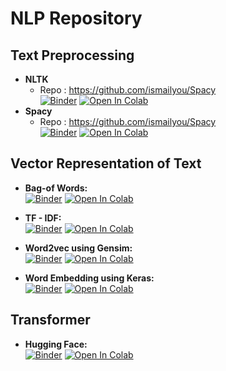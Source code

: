 # NLP Repository

## Text Preprocessing
*  **NLTK** <br>
      - Repo : https://github.com/ismailyou/Spacy<br>
      [![Binder](https://mybinder.org/badge_logo.svg)](https://mybinder.org/v2/gh/ismailyou/nltk/main?filepath=NLTK.ipynb)
      [![Open In Colab](https://colab.research.google.com/assets/colab-badge.svg)](https://colab.research.google.com/github/ismailyou/nltk/blob/main?filepath=NLTK.ipynb)<br>
  *  **Spacy** <br>
      - Repo : https://github.com/ismailyou/Spacy<br>
      [![Binder](https://mybinder.org/badge_logo.svg)](https://mybinder.org/v2/gh/ismailyou/Spacy/main?filepath=spacy.ipynb)
      [![Open In Colab](https://colab.research.google.com/assets/colab-badge.svg)](https://colab.research.google.com/github/ismailyou/nltk/blob/main?filepath=spacy.ipynb)<br>

## Vector Representation of Text
  *  **Bag-of Words:** <br>
        [![Binder](https://mybinder.org/badge_logo.svg)](https://mybinder.org/v2/gh/ismailyou/nlp_repo/main?filepath=Bow.ipynb) 
        [![Open In Colab](https://colab.research.google.com/assets/colab-badge.svg)](https://colab.research.google.com/github/ismailyou/nlp_repo/blob/main?filepath=Bow.ipynb)<br>

  *  **TF - IDF:** <br>
  [![Binder](https://mybinder.org/badge_logo.svg)](https://mybinder.org/v2/gh/ismailyou/nlp_repo/main?filepath=TF%20-%20IDF.ipynb)
  [![Open In Colab](https://colab.research.google.com/assets/colab-badge.svg)](https://colab.research.google.com/github/ismailyou/nlp_repo/blob/main?filepath=TF%20-%20IDF.ipynb)<br>
  
  *  **Word2vec using Gensim:**<br>
 [![Binder](https://mybinder.org/badge_logo.svg)](https://mybinder.org/v2/gh/ismailyou/nlp_repo/main?filepath=Word2Vec.ipynb)
 [![Open In Colab](https://colab.research.google.com/assets/colab-badge.svg)](https://colab.research.google.com/github/ismailyou/nlp_repo/blob/main?filepath=Word2Vec.ipynb)<br>
  
  *  **Word Embedding using Keras:**<br>
 [![Binder](https://mybinder.org/badge_logo.svg)](https://mybinder.org/v2/gh/ismailyou/nlp_repo/main?filepath=word_embedding_keras.ipynb)
 [![Open In Colab](https://colab.research.google.com/assets/colab-badge.svg)](https://colab.research.google.com/github/ismailyou/nlp_repo/blob/main?filepath=word_embedding_keras.ipynb)<br>

## Transformer
   *  **Hugging Face:**<br>
   [![Binder](https://mybinder.org/badge_logo.svg)](https://mybinder.org/v2/gh/ismailyou/nlp_repo/main?filepath=whuggingface_pipeline.ipynb)
   [![Open In Colab](https://colab.research.google.com/assets/colab-badge.svg)](https://colab.research.google.com/github/ismailyou/nlp_repo/blob/main?filepath=huggingface_pipeline.ipynb)<br>
 

